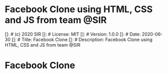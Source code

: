 # Facebook Clone using HTML, CSS and JS from team @SIR

[]: # (c) 2020 SIR
[]: # License: MIT
[]: # Version: 1.0.0
[]: # Date: 2020-06-30
[]: # Title: Facebook Clone
[]: # Description: Facebook Clone using HTML, CSS and JS from team @SIR

# Facebook Clone
